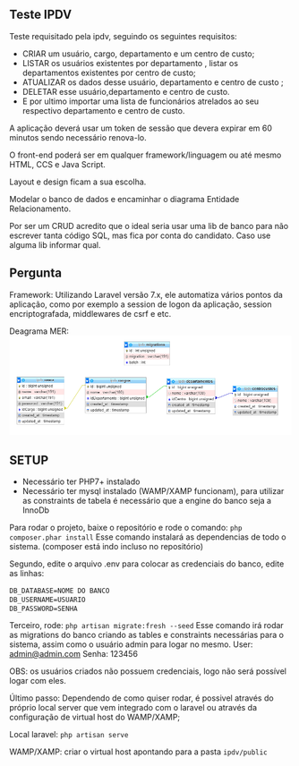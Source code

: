 ## Teste IPDV

Teste requisitado pela ipdv, seguindo os seguintes requisitos: 

- CRIAR um usuário, cargo, departamento e um centro de custo;
- LISTAR os usuários existentes por departamento , listar os departamentos existentes por centro de custo;
- ATUALIZAR os dados desse usuário, departamento e centro de custo ;
- DELETAR esse usuário,departamento e centro de custo.
- E por ultimo importar uma lista de funcionários  atrelados ao seu respectivo departamento e centro de custo.

A aplicação deverá usar um token de sessão que devera expirar em 60 minutos sendo necessário renova-lo.

O front-end poderá ser em qualquer framework/linguagem  ou até mesmo  HTML, CCS e Java Script.

Layout e design ficam a sua escolha.

Modelar o banco de dados e encaminhar o diagrama Entidade Relacionamento.

Por ser um CRUD acredito que o ideal seria usar uma lib de banco para não escrever tanta código SQL, mas fica por conta do candidato. Caso use alguma lib informar qual.

## Pergunta

Framework: Utilizando Laravel versão 7.x, ele automatiza vários pontos da aplicação, como por exemplo a session de logon da aplicação, session encriptografada, middlewares de csrf e etc.

Deagrama MER: ![Modelo entidade relacionamento](https://github.com/tyilon171/ipdv/blob/master/mer.png?raw=true)


## SETUP
 - Necessário ter PHP7+ instalado
 - Necessário ter mysql instalado (WAMP/XAMP funcionam), para utilizar as constraints de tabela é necessário que a engine do banco seja a InnoDb

Para rodar o projeto, baixe o repositório e rode o comando: `php composer.phar install`
Esse comando instalará as dependencias de todo o sistema. (composer está indo incluso no repositório)

Segundo, edite o arquivo .env para colocar as credenciais do banco, edite as linhas:
```
DB_DATABASE=NOME DO BANCO
DB_USERNAME=USUARIO
DB_PASSWORD=SENHA
```

Terceiro, rode: `php artisan migrate:fresh --seed`
Esse comando irá rodar as migrations do banco criando as tables e constraints necessárias para o sistema, assim como o usuário admin para logar no mesmo.
User: admin@admin.com
Senha: 123456

OBS: os usuários criados não possuem credenciais, logo não será possível logar com eles.

Último passo: Dependendo de como quiser rodar, é possivel através do próprio local server que vem integrado com o laravel ou através da configuração de virtual host do WAMP/XAMP;

Local laravel: `php artisan serve`

WAMP/XAMP: criar o virtual host apontando para a pasta `ipdv/public` 
